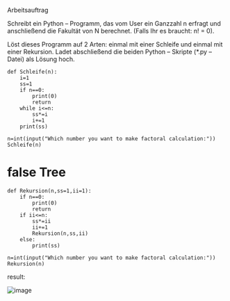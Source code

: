 
Arbeitsauftrag

Schreibt ein Python – Programm, das vom User ein Ganzzahl n erfragt und anschließend die Fakultät von N berechnet. (Falls Ihr es braucht: n! = 0).

Löst dieses Programm auf 2 Arten: einmal mit einer Schleife und einmal mit einer Rekursion. Ladet abschließend die beiden Python – Skripte (*.py – Datei) als Lösung hoch.

    def Schleife(n):
        i=1
        ss=1
        if n==0:
            print(0)
            return 
        while i<=n:
            ss*=i
            i+=1
        print(ss)

    n=int(input("Which number you want to make factoral calculation:"))
    Schleife(n)

# false Tree
    def Rekursion(n,ss=1,ii=1):
        if n==0:
            print(0)
            return
        if ii<=n:
            ss*=ii
            ii+=1
            Rekursion(n,ss,ii)
        else:
            print(ss)

    n=int(input("Which number you want to make factoral calculation:"))
    Rekursion(n)
    

    
 result:
 
 ![image](https://user-images.githubusercontent.com/117897416/211791262-50ee138c-8b4e-427a-b611-d0926ac40f15.png)
